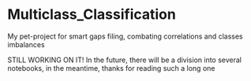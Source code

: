 # Multiclass_Classification
My pet-project for smart gaps filing, combating correlations and classes imbalances

STILL WORKING ON IT! 
In the future, there will be a division into several notebooks, in the meantime, thanks for reading such a long one
